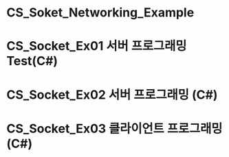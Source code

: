 # CS_Soket_Networking_Example
# CS_Socket_Ex01 서버 프로그래밍 Test(C#)
# CS_Socket_Ex02 서버 프로그래밍 (C#)
# CS_Socket_Ex03 클라이언트 프로그래밍 (C#)